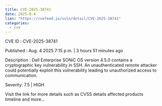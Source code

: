 ```yaml
--- 
title: CVE-2025-38741
date: 2025-8-4
lien: "https://cvefeed.io/vuln/detail/CVE-2025-38741"
categories:
  - cve
---
```


CVE ID : CVE-2025-38741

Published :  Aug. 4
2025
7:15 p.m. | 3 hours
51 minutes ago

Description : Dell Enterprise SONiC OS
version 4.5.0
contains a cryptographic key vulnerability in SSH. An unauthenticated remote attacker could potentially exploit this vulnerability
leading to unauthorized access to communication.

Severity: 7.5 | HIGH

Visit the link for more details
such as CVSS details
affected products
timeline
and more...
